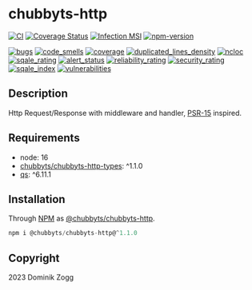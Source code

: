 # chubbyts-http

[![CI](https://github.com/chubbyts/chubbyts-http/workflows/CI/badge.svg?branch=master)](https://github.com/chubbyts/chubbyts-http/actions?query=workflow%3ACI)
[![Coverage Status](https://coveralls.io/repos/github/chubbyts/chubbyts-http/badge.svg?branch=master)](https://coveralls.io/github/chubbyts/chubbyts-http?branch=master)
[![Infection MSI](https://badge.stryker-mutator.io/github.com/chubbyts/chubbyts-http/master)](https://dashboard.stryker-mutator.io/reports/github.com/chubbyts/chubbyts-http/master)
[![npm-version](https://img.shields.io/npm/v/@chubbyts/chubbyts-http.svg)](https://www.npmjs.com/package/@chubbyts/chubbyts-http)

[![bugs](https://sonarcloud.io/api/project_badges/measure?project=chubbyts_chubbyts-http&metric=bugs)](https://sonarcloud.io/dashboard?id=chubbyts_chubbyts-http)
[![code_smells](https://sonarcloud.io/api/project_badges/measure?project=chubbyts_chubbyts-http&metric=code_smells)](https://sonarcloud.io/dashboard?id=chubbyts_chubbyts-http)
[![coverage](https://sonarcloud.io/api/project_badges/measure?project=chubbyts_chubbyts-http&metric=coverage)](https://sonarcloud.io/dashboard?id=chubbyts_chubbyts-http)
[![duplicated_lines_density](https://sonarcloud.io/api/project_badges/measure?project=chubbyts_chubbyts-http&metric=duplicated_lines_density)](https://sonarcloud.io/dashboard?id=chubbyts_chubbyts-http)
[![ncloc](https://sonarcloud.io/api/project_badges/measure?project=chubbyts_chubbyts-http&metric=ncloc)](https://sonarcloud.io/dashboard?id=chubbyts_chubbyts-http)
[![sqale_rating](https://sonarcloud.io/api/project_badges/measure?project=chubbyts_chubbyts-http&metric=sqale_rating)](https://sonarcloud.io/dashboard?id=chubbyts_chubbyts-http)
[![alert_status](https://sonarcloud.io/api/project_badges/measure?project=chubbyts_chubbyts-http&metric=alert_status)](https://sonarcloud.io/dashboard?id=chubbyts_chubbyts-http)
[![reliability_rating](https://sonarcloud.io/api/project_badges/measure?project=chubbyts_chubbyts-http&metric=reliability_rating)](https://sonarcloud.io/dashboard?id=chubbyts_chubbyts-http)
[![security_rating](https://sonarcloud.io/api/project_badges/measure?project=chubbyts_chubbyts-http&metric=security_rating)](https://sonarcloud.io/dashboard?id=chubbyts_chubbyts-http)
[![sqale_index](https://sonarcloud.io/api/project_badges/measure?project=chubbyts_chubbyts-http&metric=sqale_index)](https://sonarcloud.io/dashboard?id=chubbyts_chubbyts-http)
[![vulnerabilities](https://sonarcloud.io/api/project_badges/measure?project=chubbyts_chubbyts-http&metric=vulnerabilities)](https://sonarcloud.io/dashboard?id=chubbyts_chubbyts-http)

## Description

Http Request/Response with middleware and handler, [PSR-15][2] inspired.

## Requirements

 * node: 16
 * [chubbyts/chubbyts-http-types][3]: ^1.1.0
 * [qs][4]: ^6.11.1

## Installation

Through [NPM](https://www.npmjs.com) as [@chubbyts/chubbyts-http][1].

```ts
npm i @chubbyts/chubbyts-http@^1.1.0
```

## Copyright

2023 Dominik Zogg

[1]: https://www.npmjs.com/package/@chubbyts/chubbyts-http
[2]: https://www.php-fig.org/psr/psr-15
[3]: https://www.npmjs.com/package/@chubbyts/chubbyts-http-types
[4]: https://www.npmjs.com/package/qs
